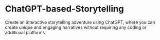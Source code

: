 # ChatGPT-based-Storytelling
Create an interactive storytelling adventure using ChatGPT, where you can create unique and engaging narratives without requiring any coding or additional platforms.
